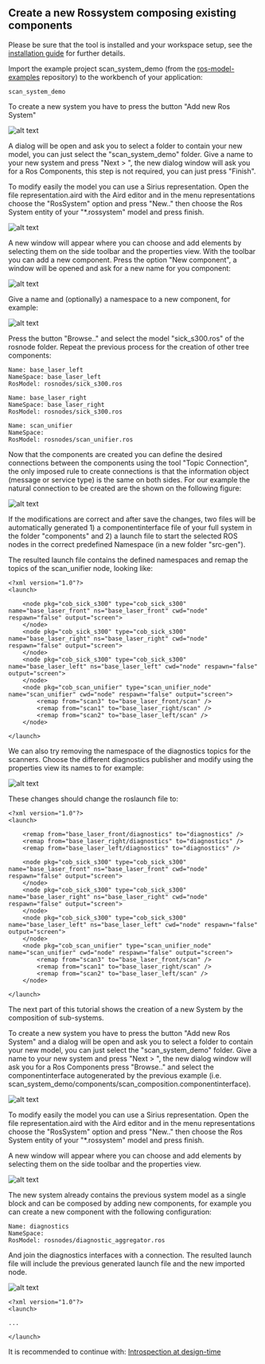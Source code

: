## Create a new Rossystem composing existing components

Please be sure that the tool is installed and your workspace setup, see the [installation guide](../README.md) for further details.

Import the example project scan_system_demo (from the [ros-model-examples](https://github.com/ipa-nhg/ros-model-examples) repository) to the workbench of your application:

```
scan_system_demo
```

To create a new system you have to press the button "Add new Ros System"

![alt text](../images/add_new_system.gif)

A dialog will be open and ask you to select a folder to contain your new model, you can just select the "scan_system_demo" folder. Give a name to your new system and press "Next > ", the new dialog window will ask you for a Ros Components, this step is not required, you can just press "Finish".

To modify easily the model you can use a Sirius representation. Open the file representation.aird with the Aird editor and in the menu representations choose the "RosSystem" option and press "New.." then choose the Ros System entity of your "*.rossystem" model and press finish.

![alt text](../images/RosSystem_entity.gif)

A new window will appear where you can choose and add elements by selecting them on the side toolbar and the properties view. With the toolbar you can add a new component. Press the option "New component", a window will be opened and ask for a new name for you component:

![alt text](../images/add_new_component_name.gif)

Give a name and (optionally) a namespace to a new component, for example:

![alt text](../images/new_component1.gif)

Press the button "Browse.." and select the model "sick_s300.ros" of the rosnode folder. Repeat the previous process for the creation of other tree components:

```
Name: base_laser_left
NameSpace: base_laser_left
RosModel: rosnodes/sick_s300.ros
```

```
Name: base_laser_right
NameSpace: base_laser_right
RosModel: rosnodes/sick_s300.ros
```

```
Name: scan_unifier
NameSpace:
RosModel: rosnodes/scan_unifier.ros
```

Now that the components are created you can define the desired connections between the components using the tool "Topic Connection", the only imposed rule to create connections is that the information object (message or service type) is the same on both sides. For our example the natural connection to be created are the shown on the following figure:

![alt text](../images/rossystem_withconnections.png)

If the modifications are correct and after save the changes, two files will be automatically generated 1) a componentinterface file of your full system in the folder "components" and 2) a launch file to start the selected ROS nodes in the correct predefined Namespace (in a new folder "src-gen").

The resulted launch file contains the defined namespaces and remap the topics of the scan_unifier node, looking like:

```
<?xml version="1.0"?>
<launch>

    <node pkg="cob_sick_s300" type="cob_sick_s300" name="base_laser_front" ns="base_laser_front" cwd="node" respawn="false" output="screen">
    </node>
    <node pkg="cob_sick_s300" type="cob_sick_s300" name="base_laser_right" ns="base_laser_right" cwd="node" respawn="false" output="screen">
    </node>
    <node pkg="cob_sick_s300" type="cob_sick_s300" name="base_laser_left" ns="base_laser_left" cwd="node" respawn="false" output="screen">
    </node>
    <node pkg="cob_scan_unifier" type="scan_unifier_node" name="scan_unifier" cwd="node" respawn="false" output="screen">
        <remap from="scan3" to="base_laser_front/scan" />
        <remap from="scan1" to="base_laser_right/scan" />
        <remap from="scan2" to="base_laser_left/scan" />
    </node>

</launch>
```

We can also try removing the namespace of the diagnostics topics for the scanners. Choose the different diagnostics publisher and modify using the properties view its names to for example:

![alt text](../images/diagnostics_names.gif)

These changes should change the roslaunch file to:

```
<?xml version="1.0"?>
<launch>

    <remap from="base_laser_front/diagnostics" to="diagnostics" />
    <remap from="base_laser_right/diagnostics" to="diagnostics" />
    <remap from="base_laser_left/diagnostics" to="diagnostics" />

    <node pkg="cob_sick_s300" type="cob_sick_s300" name="base_laser_front" ns="base_laser_front" cwd="node" respawn="false" output="screen">
    </node>
    <node pkg="cob_sick_s300" type="cob_sick_s300" name="base_laser_right" ns="base_laser_right" cwd="node" respawn="false" output="screen">
    </node>
    <node pkg="cob_sick_s300" type="cob_sick_s300" name="base_laser_left" ns="base_laser_left" cwd="node" respawn="false" output="screen">
    </node>
    <node pkg="cob_scan_unifier" type="scan_unifier_node" name="scan_unifier" cwd="node" respawn="false" output="screen">
        <remap from="scan3" to="base_laser_front/scan" />
        <remap from="scan1" to="base_laser_right/scan" />
        <remap from="scan2" to="base_laser_left/scan" />
    </node>

</launch>
```

The next part of this tutorial shows the creation of a new System by the composition of sub-systems.

To create a new system you have to press the button "Add new Ros System" and a dialog will be open and ask you to select a folder to contain your new model, you can just select the "scan_system_demo" folder. Give a name to your new system and press "Next > ", the new dialog window will ask you for a Ros Components press "Browse.." and select the componentinterface autogenerated by the previous example (i.e. scan_system_demo/components/scan_composition.componentinterface).

![alt text](../images/composition_subsystem.gif)

To modify easily the model you can use a Sirius representation. Open the file representation.aird with the Aird editor and in the menu representations choose the "RosSystem" option and press "New.." then choose the Ros System entity of your "*.rossystem" model and press finish.

A new window will appear where you can choose and add elements by selecting them on the side toolbar and the properties view.

![alt text](../images/diagnostics_system.gif)

The new system already contains the previous system model as a single block and can be composed by adding new components, for example you can create a new component with the following configuration:

```
Name: diagnostics
NameSpace:
RosModel: rosnodes/diagnostic_aggregator.ros
```
And join the diagnostics interfaces with a connection. The resulted launch file will include the previous generated launch file and the new imported node.

![alt text](../images/diagnostics_system_complete.gif)

```
<?xml version="1.0"?>
<launch>

...

</launch>
```

It is recommended to continue with: [Introspection at design-time](simulateRuntime.md)
